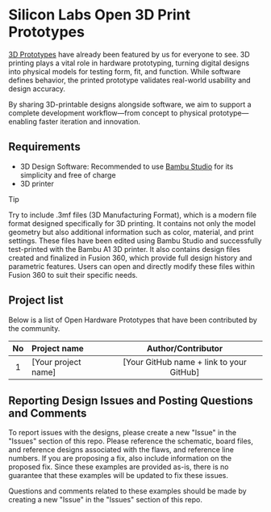 # Silicon Labs Open 3D Print Prototypes #

[3D Prototypes](https://github.com/SiliconLabsSoftware/open-3d-print-prototypes) have already been featured by us for everyone to see. 3D printing plays a vital role in hardware prototyping, turning digital designs into physical models for testing form, fit, and function. While software defines behavior, the printed prototype validates real-world usability and design accuracy.

By sharing 3D-printable designs alongside software, we aim to support a complete development workflow—from concept to physical prototype—enabling faster iteration and innovation.

## Requirements ##

- 3D Design Software: Recommended to use [Bambu Studio](https://bambulab.com/en/download/studio) for its simplicity and free of charge
- 3D printer

> [!Tip]
> Try to include .3mf files (3D Manufacturing Format), which is a modern file format designed specifically for 3D printing. It contains not only the model geometry but also additional information such as color, material, and print settings. These files have been edited using Bambu Studio and successfully test-printed with the Bambu A1 3D printer. It also contains design files created and finalized in Fusion 360, which provide full design history and parametric features. Users can open and directly modify these files within Fusion 360 to suit their specific needs.

## Project list ##

Below is a list of Open Hardware Prototypes that have been contributed by the community.

| No | Project name | Author/Contributor |
|:--:|:-------------|:---------------:|
| 1  |[Your project name] | [Your GitHub name + link to your GitHub] |

## Reporting Design Issues and Posting Questions and Comments ##

To report issues with the designs, please create a new "Issue" in the "Issues" section of this repo. Please reference the schematic, board files, and reference designs associated with the flaws, and reference line numbers. If you are proposing a fix, also include information on the proposed fix. Since these examples are provided as-is, there is no guarantee that these examples will be updated to fix these issues.

Questions and comments related to these examples should be made by creating a new "Issue" in the "Issues" section of this repo.
